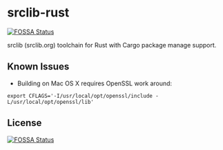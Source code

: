 # srclib-rust
[![FOSSA Status](https://app.fossa.io/api/projects/git%2Bgithub.com%2Ffossas%2Fsrclib-rust.svg?type=shield)](https://app.fossa.io/projects/git%2Bgithub.com%2Ffossas%2Fsrclib-rust?ref=badge_shield)

srclib (srclib.org) toolchain for Rust with Cargo package manage support.


## Known Issues

- Building on Mac OS X requires OpenSSL work around:

```
export CFLAGS='-I/usr/local/opt/openssl/include -L/usr/local/opt/openssl/lib'
```

## License
[![FOSSA Status](https://app.fossa.io/api/projects/git%2Bgithub.com%2Ffossas%2Fsrclib-rust.svg?type=large)](https://app.fossa.io/projects/git%2Bgithub.com%2Ffossas%2Fsrclib-rust?ref=badge_large)